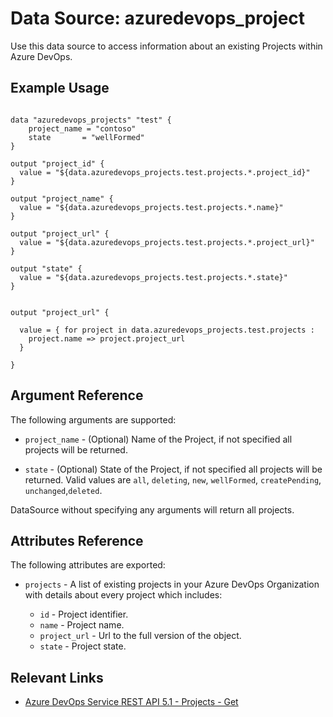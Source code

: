 # Data Source: azuredevops_project

Use this data source to access information about an existing Projects within Azure DevOps.

## Example Usage

```hcl

data "azuredevops_projects" "test" {
    project_name = "contoso"
    state       = "wellFormed"
}

output "project_id" {
  value = "${data.azuredevops_projects.test.projects.*.project_id}"
}

output "project_name" {
  value = "${data.azuredevops_projects.test.projects.*.name}"
}

output "project_url" {
  value = "${data.azuredevops_projects.test.projects.*.project_url}"
}

output "state" {
  value = "${data.azuredevops_projects.test.projects.*.state}"
}


output "project_url" {

  value = { for project in data.azuredevops_projects.test.projects :
    project.name => project.project_url
  }

}
```

## Argument Reference

The following arguments are supported:

- `project_name` - (Optional) Name of the Project, if not specified all projects will be returned.

- `state` - (Optional) State of the Project, if not specified all projects will be returned. Valid values are `all`, `deleting`, `new`, `wellFormed`, `createPending`, `unchanged`,`deleted`.

DataSource without specifying any arguments will return all projects.

## Attributes Reference

The following attributes are exported:

- `projects` - A list of existing projects in your Azure DevOps Organization with details about every project which includes:

  - `id` - Project identifier.
  - `name` - Project name.
  - `project_url` - Url to the full version of the object.
  - `state` - Project state.

## Relevant Links

- [Azure DevOps Service REST API 5.1 - Projects - Get](https://docs.microsoft.com/en-us/rest/api/azure/devops/core/projects/get?view=azure-devops-rest-5.1)
